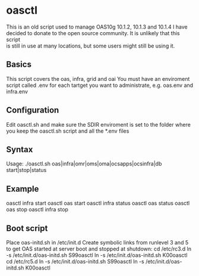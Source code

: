 # oasctl
This is an old script used to manage OAS10g 10.1.2, 10.1.3 and 10.1.4 I have
decided to donate to the open source community. It is unlikely that this script  
is still in use at many locations, but some users might still be using it.

## Basics
This script covers the oas, infra, grid and oai
You must have an enviroment script called
<target>.env for each tartget you want to
administrate, e.g.  oas.env and infra.env

## Configuration
Edit oasctl.sh and make sure the SDIR enviroment is set to the folder where you
keep the oasctl.sh script and all the \*.env files

## Syntax
Usage:   ./oasctl.sh oas|infra|omr|oms|oma|ocsapps|ocsinfra|db start|stop|status

## Example
oasctl infra start
oasctl oas start
oasctl infra status
oasctl oas status
oasctl oas stop
oasctl infra stop

## Boot script
Place oas-initd.sh in /etc/init.d
Create symbolic links from runlevel 3 and 5 to get OAS started at server boot
and stopped at shutdown:
cd /etc/rc3.d
ln -s /etc/init.d/oas-initd.sh S99oasctl
ln -s /etc/init.d/oas-initd.sh K00oasctl
cd /etc/rc5.d
ln -s /etc/init.d/oas-initd.sh S99oasctl
ln -s /etc/init.d/oas-initd.sh K00oasctl
